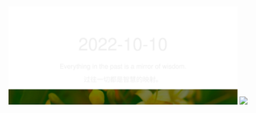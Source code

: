 <!-- [START DAILY SAYING] -->
<!-- Please keep comment here to allow auto update -->
<p align="center">
  <img src="assets/daily-saying/2022-10-10.svg" height="196"/>
  <img src="https://dots365.herokuapp.com?d=2022-10-10" height="196"/>
</p>
<!-- [END DAILY SAYING] -->

<!-- <p align="center">
<img alt="profile views" src="https://komarev.com/ghpvc/?username=bubkoo&color=brightgreen&style=flat-square&label=PROFILE+VIEWS" />
</p> -->

